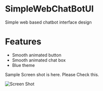 # SimpleWebChatBotUI
Simple web based chatbot interface design 

# Features
- Smooth animated button
- Smooth animated chat box
- Blue theme

Sample Screen shot is here. Please Check this.

![Screen Shot](https://user-images.githubusercontent.com/68914867/120193849-84fd0c00-c23a-11eb-980f-a78ff6b84274.png)

